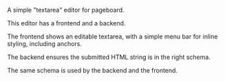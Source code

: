 A simple "textarea" editor for pageboard.

This editor has a frontend and a backend.

The frontend shows an editable textarea,
with a simple menu bar for inline styling, including anchors.

The backend ensures the submitted HTML string is in the right schema.

The same schema is used by the backend and the frontend.
